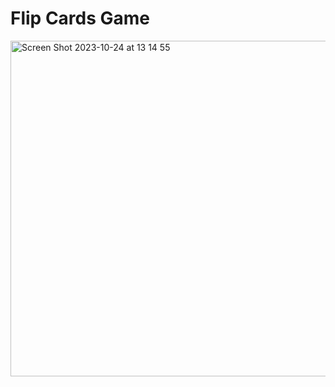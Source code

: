 # Flip Cards Game

<img width="537" alt="Screen Shot 2023-10-24 at 13 14 55" src="https://github.com/tatthien/flip-cards/assets/72242664/d18f50e4-d59b-448a-bd3c-7dba5a10db82">
